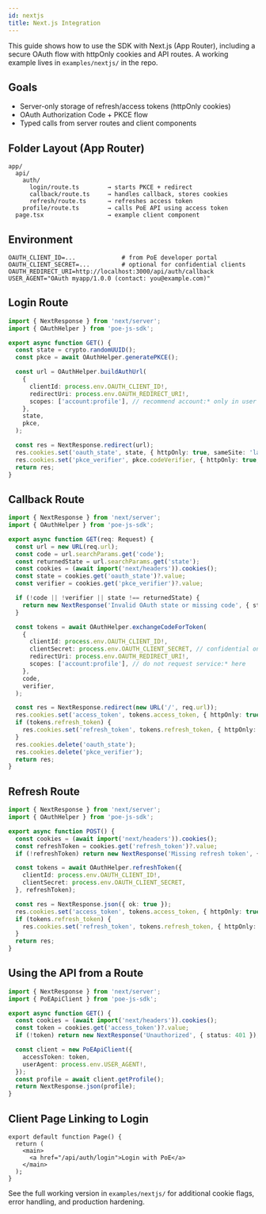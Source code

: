 ```yaml
---
id: nextjs
title: Next.js Integration
---
```


This guide shows how to use the SDK with Next.js (App Router), including a secure OAuth flow with httpOnly cookies and API routes. A working example lives in `examples/nextjs/` in the repo.

## Goals

- Server-only storage of refresh/access tokens (httpOnly cookies)
- OAuth Authorization Code + PKCE flow
- Typed calls from server routes and client components

## Folder Layout (App Router)

```
app/
  api/
    auth/
      login/route.ts        → starts PKCE + redirect
      callback/route.ts     → handles callback, stores cookies
      refresh/route.ts      → refreshes access token
    profile/route.ts        → calls PoE API using access token
  page.tsx                  → example client component
```

## Environment

```
OAUTH_CLIENT_ID=...             # from PoE developer portal
OAUTH_CLIENT_SECRET=...         # optional for confidential clients
OAUTH_REDIRECT_URI=http://localhost:3000/api/auth/callback
USER_AGENT="OAuth myapp/1.0.0 (contact: you@example.com)"
```

## Login Route

```ts title="app/api/auth/login/route.ts"
import { NextResponse } from 'next/server';
import { OAuthHelper } from 'poe-js-sdk';

export async function GET() {
  const state = crypto.randomUUID();
  const pkce = await OAuthHelper.generatePKCE();

  const url = OAuthHelper.buildAuthUrl(
    {
      clientId: process.env.OAUTH_CLIENT_ID!,
      redirectUri: process.env.OAUTH_REDIRECT_URI!,
      scopes: ['account:profile'], // recommend account:* only in user login
    },
    state,
    pkce,
  );

  const res = NextResponse.redirect(url);
  res.cookies.set('oauth_state', state, { httpOnly: true, sameSite: 'lax' });
  res.cookies.set('pkce_verifier', pkce.codeVerifier, { httpOnly: true, sameSite: 'lax' });
  return res;
}
```

## Callback Route

```ts title="app/api/auth/callback/route.ts"
import { NextResponse } from 'next/server';
import { OAuthHelper } from 'poe-js-sdk';

export async function GET(req: Request) {
  const url = new URL(req.url);
  const code = url.searchParams.get('code');
  const returnedState = url.searchParams.get('state');
  const cookies = (await import('next/headers')).cookies();
  const state = cookies.get('oauth_state')?.value;
  const verifier = cookies.get('pkce_verifier')?.value;

  if (!code || !verifier || state !== returnedState) {
    return new NextResponse('Invalid OAuth state or missing code', { status: 400 });
  }

  const tokens = await OAuthHelper.exchangeCodeForToken(
    {
      clientId: process.env.OAUTH_CLIENT_ID!,
      clientSecret: process.env.OAUTH_CLIENT_SECRET, // confidential only; token endpoint uses client_secret_post
      redirectUri: process.env.OAUTH_REDIRECT_URI!,
      scopes: ['account:profile'], // do not request service:* here
    },
    code,
    verifier,
  );

  const res = NextResponse.redirect(new URL('/', req.url));
  res.cookies.set('access_token', tokens.access_token, { httpOnly: true, sameSite: 'lax' });
  if (tokens.refresh_token) {
    res.cookies.set('refresh_token', tokens.refresh_token, { httpOnly: true, sameSite: 'lax' });
  }
  res.cookies.delete('oauth_state');
  res.cookies.delete('pkce_verifier');
  return res;
}
```

## Refresh Route

```ts title="app/api/auth/refresh/route.ts"
import { NextResponse } from 'next/server';
import { OAuthHelper } from 'poe-js-sdk';

export async function POST() {
  const cookies = (await import('next/headers')).cookies();
  const refreshToken = cookies.get('refresh_token')?.value;
  if (!refreshToken) return new NextResponse('Missing refresh token', { status: 401 });

  const tokens = await OAuthHelper.refreshToken({
    clientId: process.env.OAUTH_CLIENT_ID!,
    clientSecret: process.env.OAUTH_CLIENT_SECRET,
  }, refreshToken);

  const res = NextResponse.json({ ok: true });
  res.cookies.set('access_token', tokens.access_token, { httpOnly: true, sameSite: 'lax' });
  if (tokens.refresh_token) {
    res.cookies.set('refresh_token', tokens.refresh_token, { httpOnly: true, sameSite: 'lax' });
  }
  return res;
}
```

## Using the API from a Route

```ts title="app/api/profile/route.ts"
import { NextResponse } from 'next/server';
import { PoEApiClient } from 'poe-js-sdk';

export async function GET() {
  const cookies = (await import('next/headers')).cookies();
  const token = cookies.get('access_token')?.value;
  if (!token) return new NextResponse('Unauthorized', { status: 401 });

  const client = new PoEApiClient({
    accessToken: token,
    userAgent: process.env.USER_AGENT!,
  });
  const profile = await client.getProfile();
  return NextResponse.json(profile);
}
```

## Client Page Linking to Login

```tsx title="app/page.tsx"
export default function Page() {
  return (
    <main>
      <a href="/api/auth/login">Login with PoE</a>
    </main>
  );
}
```

See the full working version in `examples/nextjs/` for additional cookie flags, error handling, and production hardening.
